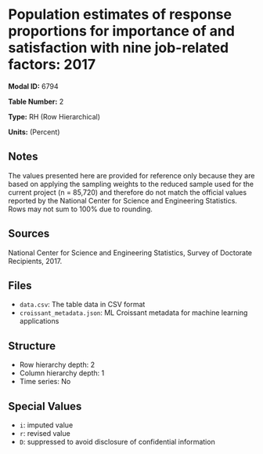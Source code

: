 # Population estimates of response proportions for importance of and satisfaction with nine job-related factors: 2017

**Modal ID:** 6794

**Table Number:** 2

**Type:** RH (Row Hierarchical)

**Units:** (Percent)

## Notes

The values presented here are provided for reference only because they are based on applying the sampling weights to the reduced sample used for the current project (n = 85,720) and therefore do not match the official values reported by the National Center for Science and Engineering Statistics. Rows may not sum to 100% due to rounding.

## Sources

National Center for Science and Engineering Statistics, Survey of Doctorate Recipients, 2017.

## Files

- `data.csv`: The table data in CSV format
- `croissant_metadata.json`: ML Croissant metadata for machine learning applications

## Structure

- Row hierarchy depth: 2
- Column hierarchy depth: 1
- Time series: No

## Special Values

- `i`: imputed value
- `r`: revised value
- `D`: suppressed to avoid disclosure of confidential information
